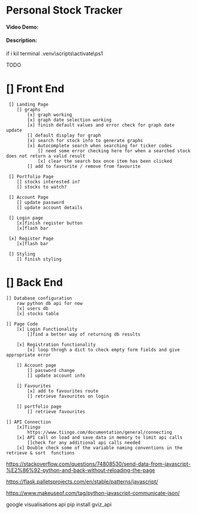 
# Personal Stock Tracker
#### Video Demo:  <URL HERE>
#### Description:

if i kil terminal
.venv\scripts\activate\ps1

TODO
# [] Front End
     [] Landing Page
        [] graphs
            [x] graph working
            [x] graph date selection working
            [x] finish default values and error check for graph date update
            [] default display for graph
            [x] search for stock info to generate graphs
            [x] Autocomplete search when searching for ticker codes
                [] need some error checking here for when a searched stock does not return a valid result
                [x] clear the search box once item has been clicked
            [] add to favourite / remove from favourite

     [] Portfolio Page
        [] stocks interested in?
        [] stocks to watch? 

     [] Account Page
        [] update password
        [] update account details
        
     [] Login page
        [x]finish register button
        [x]flash bar

     [x] Register Page
        [x]flash bar
        
     [] Styling
        [] finish styling

# [] Back End
    [] Database configuration
        raw python db api for now
        [x] users db
        [x] stocks table

    [] Page Code 
        [x] Login Functionality
            []find a better way of returning db results

        [x] Registration functionality
            [x] loop throgh a dict to check empty form fields and give appropriate error

        [] Account page
            [] password change
            [] update account info

        [] Favourites
            [x] add to favourites route
            [] retrieve favourites on login

        [] portfolio page
            [] retrieve favourites

    [] API Connection 
        [x]Tiingo
            https://www.tiingo.com/documentation/general/connecting
        [x] API call on load and save data in memory to limit api calls
            []check for any additional api calls needed
        [x] Double check some of the variable naming conventions in the retrieve & sort  functions


https://stackoverflow.com/questions/74808530/send-data-from-javascript-%E2%86%92-python-and-back-without-reloading-the-page

https://flask.palletsprojects.com/en/stable/patterns/javascript/

https://www.makeuseof.com/tag/python-javascript-communicate-json/

google visualisations api 
pip install gviz_api
